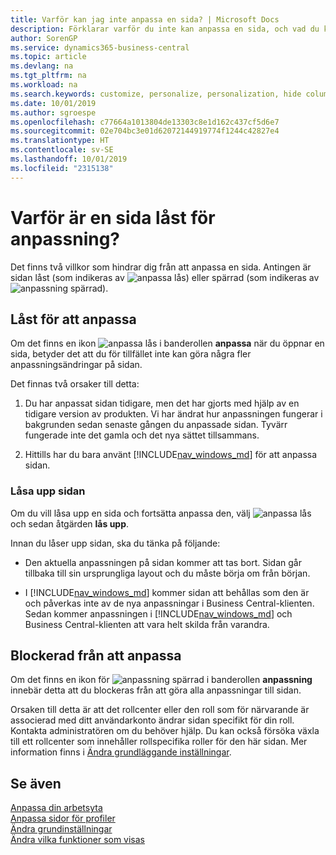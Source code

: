 ```yaml
---
title: Varför kan jag inte anpassa en sida? | Microsoft Docs
description: Förklarar varför du inte kan anpassa en sida, och vad du kan göra om du vill låsa upp den för att anpassa den.
author: SorenGP
ms.service: dynamics365-business-central
ms.topic: article
ms.devlang: na
ms.tgt_pltfrm: na
ms.workload: na
ms.search.keywords: customize, personalize, personalization, hide columns, remove fields, move fields
ms.date: 10/01/2019
ms.author: sgroespe
ms.openlocfilehash: c77664a1013804de13303c8e1d162c437cf5d6e7
ms.sourcegitcommit: 02e704bc3e01d62072144919774f1244c42827e4
ms.translationtype: HT
ms.contentlocale: sv-SE
ms.lasthandoff: 10/01/2019
ms.locfileid: "2315138"
---
```

# <a name="why-a-page-is-locked-from-personalization"></a>Varför är en sida låst för anpassning?

Det finns två villkor som hindrar dig från att anpassa en sida. Antingen är sidan låst (som indikeras av ![anpassa lås](media/personalization-lock-icon.png "anpassa lås")) eller spärrad (som indikeras av ![anpassning spärrad](media/personalization-blocked-icon.png "anpassning spärrad")).

## <a name="locked-from-personalizing"></a>Låst för att anpassa

Om det finns en ikon ![anpassa lås](media/personalization-lock-icon.png "anpassa lås") i banderollen **anpassa** när du öppnar en sida, betyder det att du för tillfället inte kan göra några fler anpassningsändringar på sidan.

<!-- This is because we changed the way personalization works behind the scenes since the last time that you personalized the page. Unfortunately, the old way and new of doing things do not work together.

The page currently includes the last personalization changes that you made. If you want to continue personalizing the page, then you can choose the lock icon and then **Unlock**. Just be aware that if you choose to unlock the page, the current personalization of the page will be cleared, and you will have to start from scratch.
-->

Det finnas två orsaker till detta:

1. Du har anpassat sidan tidigare, men det har gjorts med hjälp av en tidigare version av produkten. Vi har ändrat hur anpassningen fungerar i bakgrunden sedan senaste gången du anpassade sidan. Tyvärr fungerade inte det gamla och det nya sättet tillsammans.

2. Hittills har du bara använt [!INCLUDE[nav_windows_md](includes/nav_windows_md.md)] för att anpassa sidan.

### <a name="unlocking-the-page"></a>Låsa upp sidan

Om du vill låsa upp en sida och fortsätta anpassa den, välj ![anpassa lås](media/personalization-lock-icon.png "anpassa lås") och sedan åtgärden **lås upp**.  

Innan du låser upp sidan, ska du tänka på följande:

- Den aktuella anpassningen på sidan kommer att tas bort. Sidan går tillbaka till sin ursprungliga layout och du måste börja om från början.

- I [!INCLUDE[nav_windows_md](includes/nav_windows_md.md)] kommer sidan att behållas som den är och påverkas inte av de nya anpassningar i Business Central-klienten. Sedan kommer anpassningen i [!INCLUDE[nav_windows_md](includes/nav_windows_md.md)] och Business Central-klienten att vara helt skilda från varandra.

## <a name="blocked-from-personalizing"></a>Blockerad från att anpassa

Om det finns en ikon för ![anpassning spärrad](media/personalization-blocked-icon.png "anpassning spärrad") i banderollen **anpassning** innebär detta att du blockeras från att göra alla anpassningar till sidan.

<!-- Only text is translated, so removing this image for non-English UX reasons.  ![Personalize blocked](media/personalization-blocked.png "Personalize lock") -->

Orsaken till detta är att det rollcenter eller den roll som för närvarande är associerad med ditt användarkonto ändrar sidan specifikt för din roll. Kontakta administratören om du behöver hjälp. Du kan också försöka växla till ett rollcenter som innehåller rollspecifika roller för den här sidan. Mer information finns i [Ändra grundläggande inställningar](ui-change-basic-settings.md).

## <a name="see-also"></a>Se även
[Anpassa din arbetsyta](ui-personalization-user.md)  
[Anpassa sidor för profiler](ui-personalization-manage.md)  
[Ändra grundinställningar](ui-change-basic-settings.md)  
[Ändra vilka funktioner som visas](ui-experiences.md)  
